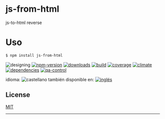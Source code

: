 # js-from-html
js-to-html reverse

<!--lang:es-->
# Uso
<!--lang:en--]
# Usage
[!--lang:*-->
```sh
$ npm install js-from-html
```

<!--multilang v0 es:LEEME.md en:README.md -->

<!-- cucardas -->
![designing](https://img.shields.io/badge/stability-designing-red.svg)
[![npm-version](https://img.shields.io/npm/v/js-from-html.svg)](https://npmjs.org/package/js-from-html)
[![downloads](https://img.shields.io/npm/dm/js-from-html.svg)](https://npmjs.org/package/js-from-html)
[![build](https://img.shields.io/travis/codenautas/js-from-html/master.svg)](https://travis-ci.org/codenautas/js-from-html)
[![coverage](https://img.shields.io/coveralls/codenautas/js-from-html/master.svg)](https://coveralls.io/r/codenautas/js-from-html)
[![climate](https://img.shields.io/codeclimate/github/codenautas/js-from-html.svg)](https://codeclimate.com/github/codenautas/js-from-html)
[![dependencies](https://img.shields.io/david/codenautas/js-from-html.svg)](https://david-dm.org/codenautas/js-from-html)
[![qa-control](http://codenautas.com/github/codenautas/js-from-html.svg)](http://codenautas.com/github/codenautas/js-from-html)


<!--multilang buttons-->

idioma: ![castellano](https://raw.githubusercontent.com/codenautas/multilang/master/img/lang-es.png)
también disponible en:
[![inglés](https://raw.githubusercontent.com/codenautas/multilang/master/img/lang-en.png)](README.md)

<!--lang:*-->

## License

[MIT](LICENSE)

----------------